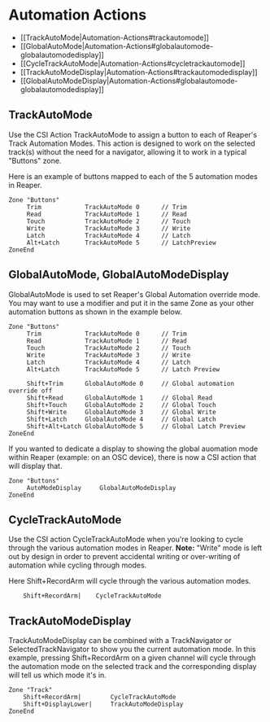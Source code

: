 # Automation Actions

* [[TrackAutoMode|Automation-Actions#trackautomode]]
* [[GlobalAutoMode|Automation-Actions#globalautomode-globalautomodedisplay]]
* [[CycleTrackAutoMode|Automation-Actions#cycletrackautomode]]
* [[TrackAutoModeDisplay|Automation-Actions#trackautomodedisplay]]
* [[GlobalAutoModeDisplay|Automation-Actions#globalautomode-globalautomodedisplay]]

## TrackAutoMode
Use the CSI Action TrackAutoMode to assign a button to each of Reaper's Track Automation Modes. This action is designed to work on the selected track(s) without the need for a navigator, allowing it to work in a typical "Buttons" zone.

Here is an example of buttons mapped to each of the 5 automation modes in Reaper.

```` 
Zone "Buttons"
     Trim            TrackAutoMode 0      // Trim
     Read            TrackAutoMode 1      // Read
     Touch           TrackAutoMode 2      // Touch
     Write           TrackAutoMode 3      // Write
     Latch           TrackAutoMode 4      // Latch
     Alt+Latch       TrackAutoMode 5 	  // LatchPreview
ZoneEnd
```` 

## GlobalAutoMode, GlobalAutoModeDisplay
GlobalAutoMode is used to set Reaper's Global Automation override mode. You may want to use a modifier and put it in the same Zone as your other automation buttons as shown in the example below.

```
Zone "Buttons"
     Trim            TrackAutoMode 0      // Trim
     Read            TrackAutoMode 1      // Read
     Touch           TrackAutoMode 2      // Touch
     Write           TrackAutoMode 3      // Write
     Latch           TrackAutoMode 4      // Latch
     Alt+Latch       TrackAutoMode 5 	  // Latch Preview

     Shift+Trim      GlobalAutoMode 0     // Global automation override off
     Shift+Read      GlobalAutoMode 1     // Global Read
     Shift+Touch     GlobalAutoMode 2     // Global Touch
     Shift+Write     GlobalAutoMode 3     // Global Write
     Shift+Latch     GlobalAutoMode 4     // Global Latch
     Shift+Alt+Latch GlobalAutoMode 5     // Global Latch Preview
ZoneEnd
```

If you wanted to dedicate a display to showing the global auomation mode within Reaper (example: on an OSC device), there is now a CSI action that will display that.
```
Zone "Buttons"
     AutoModeDisplay     GlobalAutoModeDisplay
ZoneEnd
```
## CycleTrackAutoMode
Use the CSI action CycleTrackAutoMode when you're looking to cycle through the various automation modes in Reaper. **Note:** "Write" mode is left out by design in order to prevent accidental writing or over-writing of automation while cycling through modes.

Here Shift+RecordArm will cycle through the various automation modes.
```` 
	Shift+RecordArm|	CycleTrackAutoMode
```` 

## TrackAutoModeDisplay
TrackAutoModeDisplay can be combined with a TrackNavigator or SelectedTrackNavigator to show you the current automation mode. In this example, pressing Shift+RecordArm on a given channel will cycle through the automation mode on the selected track and the corresponding display will tell us which mode it's in.

```
Zone "Track"
    Shift+RecordArm|        CycleTrackAutoMode
    Shift+DisplayLower|     TrackAutoModeDisplay
ZoneEnd
```